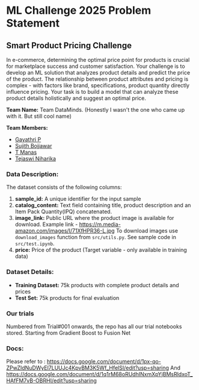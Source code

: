 # ML Challenge 2025 Problem Statement

## Smart Product Pricing Challenge

In e-commerce, determining the optimal price point for products is crucial for marketplace success and customer satisfaction. Your challenge is to develop an ML solution that analyzes product details and predict the price of the product. The relationship between product attributes and pricing is complex - with factors like brand, specifications, product quantity directly influence pricing. Your task is to build a model that can analyze these product details holistically and suggest an optimal price.

**Team Name:** Team DataMinds. (Honestly I wasn't the one who came up with it. But still cool name)

**Team Members:** 
- [Gayathri P](https://www.linkedin.com/in/gayathri-pch/)
- [Sujith Bojjawar](https://www.linkedin.com/in/sujith-bojjawar-26b820256/)  
- [T Manas ](https://in.linkedin.com/in/t-manas-chakravarty-91958224b)  
- [Tejaswi Niharika](https://in.linkedin.com/in/relli-tejaswi-niharika-032696295)

### Data Description:

The dataset consists of the following columns:

1. **sample_id:** A unique identifier for the input sample
2. **catalog_content:** Text field containing title, product description and an Item Pack Quantity(IPQ) concatenated.
3. **image_link:** Public URL where the product image is available for download. 
   Example link - https://m.media-amazon.com/images/I/71XfHPR36-L.jpg
   To download images use `download_images` function from `src/utils.py`. See sample code in `src/test.ipynb`.
4. **price:** Price of the product (Target variable - only available in training data)

### Dataset Details:

- **Training Dataset:** 75k products with complete product details and prices
- **Test Set:** 75k products for final evaluation

### Our trials 
Numbered from Trial#001 onwards, the repo has all our trial notebooks stored. Starting from Gradient Boost to Fusion Net

### Docs:
Please refer to : https://docs.google.com/document/d/1px-qo-ZPwZIdNuDWyEl7LUUJc4KpvBM3K5Wf_HfelSI/edit?usp=sharing
And https://docs.google.com/document/d/1q1rM68oRUdhINxmXpYjBMsRldxoT_HAfFM7vB-OBRHI/edit?usp=sharing

